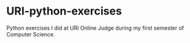 # URI-python-exercises
Python exercises I did at URI Online Judge during my first semester of Computer Science.
